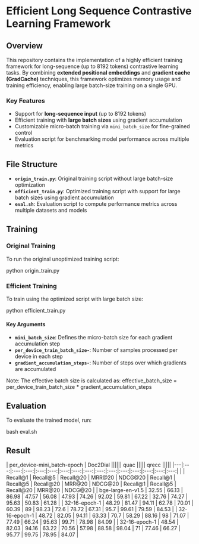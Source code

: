 # Efficient Long Sequence Contrastive Learning Framework

## Overview

This repository contains the implementation of a highly efficient training framework for long-sequence (up to 8192 tokens) contrastive learning tasks. By combining **extended positional embeddings** and **gradient cache (GradCache)** techniques, this framework optimizes memory usage and training efficiency, enabling large batch-size training on a single GPU.

### Key Features
- Support for **long-sequence input** (up to 8192 tokens)
- Efficient training with **large batch sizes** using gradient accumulation
- Customizable micro-batch training via `mini_batch_size` for fine-grained control
- Evaluation script for benchmarking model performance across multiple metrics

## File Structure

- **`origin_train.py`**: Original training script without large batch-size optimization
- **`efficient_train.py`**: Optimized training script with support for large batch sizes using gradient accumulation
- **`eval.sh`**: Evaluation script to compute performance metrics across multiple datasets and models

## Training

### Original Training
To run the original unoptimized training script:

python origin_train.py

### Efficient Training
To train using the optimized script with large batch size:

python efficient_train.py

#### Key Arguments
- ****`mini_batch_size`****: Defines the micro-batch size for each gradient accumulation step
- ****`per_device_train_batch_size-`****: Number of samples processed per device in each step
- ****`gradient_accumulation_steps-`****: Number of steps over which gradients are accumulated
  
Note: The effective batch size is calculated as:
effective_batch_size = per_device_train_batch_size * gradient_accumulation_steps
## Evaluation
To evaluate the trained model, run:

bash eval.sh
## Result
| per_device-mini_batch-epoch | Doc2Dial |||||| quac ||||| qrecc |||||
|---|:---:|:---:|:---:|:---:|:---:|:---:|:---:|:---:|:---:|:---:|:---:|:---:|:---:|:---:|:---:|
| | Recall@1 | Recall@5 | Recall@20 | MRR@20 | NDCG@20 | Recall@1 | Recall@5 | Recall@20 | MRR@20 | NDCG@20 | Recall@1 | Recall@5 | Recall@20 | MRR@20 | NDCG@20 |
| bge-large-en-v1.5 | 32.55 | 66.13 | 86.98 | 47.57 | 56.08 | 47.93 | 74.26 | 92.02 | 59.81 | 67.22 | 32.76 | 74.27 | 95.63 | 50.83 | 61.28 |
| 32-16-epoch-1 | 48.29 | 81.47 | 94.11 | 62.78 | 70.01 | 60.39 | 89 | 98.23 | 72.6 | 78.72 | 67.31 | 95.7 | 99.61 | 79.59 | 84.53 |
| 32-16-epoch-1 | 48.72 | 82.05 | 94.11 | 63.33 | 70.7 | 58.29 | 88.16 | 98 | 71.07 | 77.49 | 66.24 | 95.63 | 99.71 | 78.98 | 84.09 |
| 32-16-epoch-1 | 48.54 | 82.03 | 94.16 | 63.22 | 70.56 | 57.98 | 88.58 | 98.04 | 71 | 77.46 | 66.27 | 95.77 | 99.75 | 78.95 | 84.07 |
